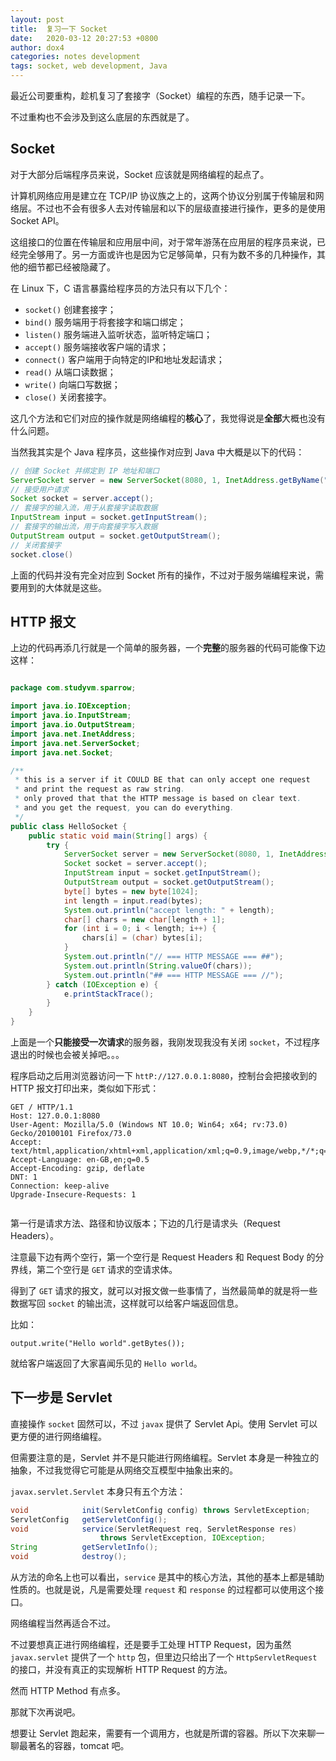 ```yaml
---
layout: post
title:  复习一下 Socket
date:   2020-03-12 20:27:53 +0800
author: dox4
categories: notes development
tags: socket, web development, Java
---
```


最近公司要重构，趁机复习了套接字（Socket）编程的东西，随手记录一下。

不过重构也不会涉及到这么底层的东西就是了。

## Socket

对于大部分后端程序员来说，Socket 应该就是网络编程的起点了。

计算机网络应用是建立在 TCP/IP 协议族之上的，这两个协议分别属于传输层和网络层。不过也不会有很多人去对传输层和以下的层级直接进行操作，更多的是使用 Socket API。

这组接口的位置在传输层和应用层中间，对于常年游荡在应用层的程序员来说，已经完全够用了。另一方面或许也是因为它足够简单，只有为数不多的几种操作，其他的细节都已经被隐藏了。

在 Linux 下，C 语言暴露给程序员的方法只有以下几个：
- `socket()` 创建套接字；
- `bind()` 服务端用于将套接字和端口绑定；
- `listen()` 服务端进入监听状态，监听特定端口；
- `accept()` 服务端接收客户端的请求；
- `connect()` 客户端用于向特定的IP和地址发起请求；
- `read()` 从端口读数据；
- `write()` 向端口写数据；
- `close()` 关闭套接字。

这几个方法和它们对应的操作就是网络编程的**核心**了，我觉得说是**全部**大概也没有什么问题。

当然我其实是个 Java 程序员，这些操作对应到 Java 中大概是以下的代码：

```Java
// 创建 Socket 并绑定到 IP 地址和端口
ServerSocket server = new ServerSocket(8080, 1, InetAddress.getByName("127.0.0.1"));
// 接受用户请求
Socket socket = server.accept();
// 套接字的输入流，用于从套接字读取数据
InputStream input = socket.getInputStream();
// 套接字的输出流，用于向套接字写入数据
OutputStream output = socket.getOutputStream();
// 关闭套接字
socket.close()
```

上面的代码并没有完全对应到 Socket 所有的操作，不过对于服务端编程来说，需要用到的大体就是这些。

## HTTP 报文

上边的代码再添几行就是一个简单的服务器，一个**完整**的服务器的代码可能像下边这样：
```Java

package com.studyvm.sparrow;

import java.io.IOException;
import java.io.InputStream;
import java.io.OutputStream;
import java.net.InetAddress;
import java.net.ServerSocket;
import java.net.Socket;

/**
 * this is a server if it COULD BE that can only accept one request
 * and print the request as raw string.
 * only proved that that the HTTP message is based on clear text.
 * and you get the request, you can do everything.
 */
public class HelloSocket {
    public static void main(String[] args) {
        try {
            ServerSocket server = new ServerSocket(8080, 1, InetAddress.getByName("127.0.0.1"));
            Socket socket = server.accept();
            InputStream input = socket.getInputStream();
            OutputStream output = socket.getOutputStream();
            byte[] bytes = new byte[1024];
            int length = input.read(bytes);
            System.out.println("accept length: " + length);
            char[] chars = new char[length + 1];
            for (int i = 0; i < length; i++) {
                chars[i] = (char) bytes[i];
            }
            System.out.println("// === HTTP MESSAGE === ##");
            System.out.println(String.valueOf(chars));
            System.out.println("## === HTTP MESSAGE === //");
        } catch (IOException e) {
            e.printStackTrace();
        }
    }
}
```

上面是一个**只能接受一次请求**的服务器，我刚发现我没有关闭 `socket`，不过程序退出的时候也会被关掉吧。。。

程序启动之后用浏览器访问一下 `httP://127.0.0.1:8080`，控制台会把接收到的 HTTP 报文打印出来，类似如下形式：

```
GET / HTTP/1.1
Host: 127.0.0.1:8080
User-Agent: Mozilla/5.0 (Windows NT 10.0; Win64; x64; rv:73.0) Gecko/20100101 Firefox/73.0
Accept: text/html,application/xhtml+xml,application/xml;q=0.9,image/webp,*/*;q=0.8
Accept-Language: en-GB,en;q=0.5
Accept-Encoding: gzip, deflate
DNT: 1
Connection: keep-alive
Upgrade-Insecure-Requests: 1


```
第一行是请求方法、路径和协议版本；下边的几行是请求头（Request Headers）。

注意最下边有两个空行，第一个空行是 Request Headers 和 Request Body 的分界线，第二个空行是 `GET` 请求的空请求体。

得到了 `GET` 请求的报文，就可以对报文做一些事情了，当然最简单的就是将一些数据写回 `socket` 的输出流，这样就可以给客户端返回信息。

比如：
```
output.write("Hello world".getBytes());
```
就给客户端返回了大家喜闻乐见的 `Hello world`。

## 下一步是 Servlet

直接操作 `socket` 固然可以，不过 `javax` 提供了 Servlet Api。使用 Servlet 可以更方便的进行网络编程。

但需要注意的是，Servlet 并不是只能进行网络编程。Servlet 本身是一种独立的抽象，不过我觉得它可能是从网络交互模型中抽象出来的。

`javax.servlet.Servlet` 本身只有五个方法：
```Java
void            init(ServletConfig config) throws ServletException;
ServletConfig   getServletConfig();
void            service(ServletRequest req, ServletResponse res) 
                    throws ServletException, IOException;
String          getServletInfo();
void            destroy();
```

从方法的命名上也可以看出，`service` 是其中的核心方法，其他的基本上都是辅助性质的。也就是说，凡是需要处理 `request` 和 `response` 的过程都可以使用这个接口。

网络编程当然再适合不过。

不过要想真正进行网络编程，还是要手工处理 HTTP Request，因为虽然 `javax.servlet` 提供了一个 `http` 包，但里边只给出了一个 `HttpServletRequest` 的接口，并没有真正的实现解析 HTTP Request 的方法。

然而 HTTP Method 有点多。

那就下次再说吧。

想要让 Servlet 跑起来，需要有一个调用方，也就是所谓的容器。所以下次来聊一聊最著名的容器，tomcat 吧。
